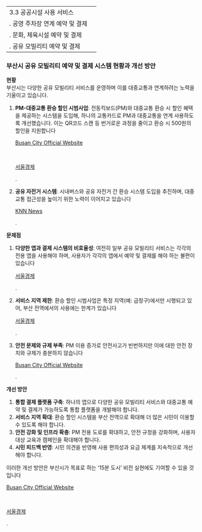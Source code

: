|                     |     |
| ------------------- | --- |
| 3.3 공공시설 사용 서비스     |     |
| . 공영 주차장 연계 예약 및 결제 |     |
| . 문화, 체육시설 예약 및 결제  |     |
| . 공유 모빌리티 예약 및 결제   |     |
### 부산시 공유 모빌리티 예약 및 결제 시스템 현황과 개선 방안

**현황**  
부산시는 다양한 공유 모빌리티 서비스를 운영하며 이를 대중교통과 연계하려는 노력을 기울이고 있습니다.

1. **PM-대중교통 환승 할인 시범사업**: 전동킥보드(PM)와 대중교통 환승 시 할인 혜택을 제공하는 시스템을 도입해, 하나의 교통카드로 PM과 대중교통을 연계 사용하도록 개선했습니다. 이는 QR코드 스캔 등 번거로운 과정을 줄이고 환승 시 500원의 할인을 지원합니다​
    
    [Busan City Official Website](https://www.busan.go.kr/nbtnewsBU/1522410)
    
    ​
    
    [서울경제](https://www.sedaily.com/NewsView/2D6INTU6RM)
    
    .
2. **공유 자전거 시스템**: 시내버스와 공유 자전거 간 환승 시스템 도입을 추진하며, 대중교통 접근성을 높이기 위한 노력이 이어지고 있습니다​
    
    [KNN News](https://news.knn.co.kr/news/article/160005)
    
    .

**문제점**

1. **다양한 앱과 결제 시스템의 비효율성**: 여전히 일부 공유 모빌리티 서비스는 각각의 전용 앱을 사용해야 하며, 사용자가 각각의 앱에서 예약 및 결제를 해야 하는 불편이 있습니다​
    
    [서울경제](https://www.sedaily.com/NewsView/2D6INTU6RM)
    
    .
2. **서비스 지역 제한**: 환승 할인 시범사업은 특정 지역(예: 금정구)에서만 시행되고 있어, 부산 전역에서의 사용에는 한계가 있습니다​
    
    [서울경제](https://www.sedaily.com/NewsView/2D6INTU6RM)
    
    .
3. **안전 문제와 규제 부족**: PM 이용 증가로 안전사고가 빈번하지만 이에 대한 안전 장치와 규제가 충분하지 않습니다​
    
    [Busan City Official Website](https://www.busan.go.kr/nbtnewsBU/1522410)
    
    .

**개선 방안**

1. **통합 결제 플랫폼 구축**: 하나의 앱으로 다양한 공유 모빌리티 서비스와 대중교통 예약 및 결제가 가능하도록 통합 플랫폼을 개발해야 합니다.
2. **서비스 지역 확대**: 환승 할인 시스템을 부산 전역으로 확대해 더 많은 시민이 이용할 수 있도록 해야 합니다.
3. **안전 강화 및 인프라 확충**: PM 전용 도로를 확대하고, 안전 규정을 강화하며, 사용자 대상 교육과 캠페인을 확대해야 합니다.
4. **시민 피드백 반영**: 시민 의견을 반영해 사용 편의성과 요금 체계를 지속적으로 개선해야 합니다.

이러한 개선 방안은 부산시가 목표로 하는 ‘15분 도시’ 비전 실현에도 기여할 수 있을 것입니다​

[Busan City Official Website](https://www.busan.go.kr/nbtnewsBU/1522410)

​

[서울경제](https://www.sedaily.com/NewsView/2D6INTU6RM)

.
